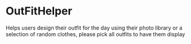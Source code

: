 # OutFitHelper
Helps users design their outfit for the day using their photo library or a selection of random clothes, please pick all outfits to have them display
